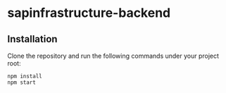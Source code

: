 # sapinfrastructure-backend

## Installation

Clone the repository and run the following commands under your project root:

```shell
npm install
npm start
```
